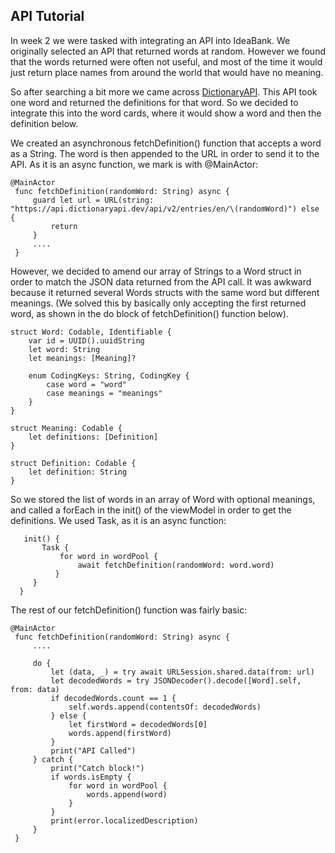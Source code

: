 ## API Tutorial

In week 2 we were tasked with integrating an API into IdeaBank. 
We originally selected an API that returned words at random. However we found that the words returned were often not useful, and most of the time it would just return place names from around the world that would have no meaning. 

So after searching a bit more we came across [DictionaryAPI](https://dictionaryapi.dev). This API took one word and returned the definitions for that word. So we decided to integrate this into the word cards, where it would show a word and then the definition below. 

We created an asynchronous fetchDefinition() function that accepts a word as a String. The word is then appended to the URL in order to send it to the API. As it is an async function, we mark is with @MainActor:

```
@MainActor
 func fetchDefinition(randomWord: String) async {
	 guard let url = URL(string: "https://api.dictionaryapi.dev/api/v2/entries/en/\(randomWord)") else {
		 return
	 }
	 ....
 }
 ```
 
 However, we decided to amend our array of Strings to a Word struct in order to match the JSON data returned from the API call. It was awkward because it returned several Words structs with the same word but different meanings. (We solved this by basically only accepting the first returned word, as shown in the do block of fetchDefinition() function below).
 
 
 
 ```
struct Word: Codable, Identifiable {
	 var id = UUID().uuidString
	 let word: String
	 let meanings: [Meaning]?
	 
	 enum CodingKeys: String, CodingKey {
		 case word = "word"
		 case meanings = "meanings"
	 }
 }
 
 struct Meaning: Codable {
	 let definitions: [Definition]
 }
 
 struct Definition: Codable {
	 let definition: String
 }
 ```
 
 
 
 
 So we stored the list of words in an array of Word with optional meanings, and called a forEach in the init() of the viewModel in order to get the definitions. We used Task, as it is an async function: 
 
 ```
    init() {
        Task {
            for word in wordPool {
            	await fetchDefinition(randomWord: word.word)
           }
      }
   }
  ```
  
  The rest of our fetchDefinition() function was fairly basic: 
    
  ```
  @MainActor
   func fetchDefinition(randomWord: String) async {
	   ....
  
	   do {
		   let (data, _) = try await URLSession.shared.data(from: url)
		   let decodedWords = try JSONDecoder().decode([Word].self, from: data)
		   if decodedWords.count == 1 {
			   self.words.append(contentsOf: decodedWords)
		   } else {
			   let firstWord = decodedWords[0]
			   words.append(firstWord)
		   }
		   print("API Called")
	   } catch {
		   print("Catch block!")
		   if words.isEmpty {
			   for word in wordPool {
				   words.append(word)
			   }
		   }
		   print(error.localizedDescription)
	   }
   }
   ```
   
   
